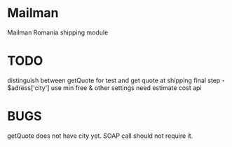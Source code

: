 Mailman
=======

Mailman Romania shipping module

TODO
====
distinguish between getQuote for test and get quote at shipping final step - $adress['city']
use min free & other settings
need estimate cost api

BUGS
====
getQuote does not have city yet. SOAP call should not require it.
